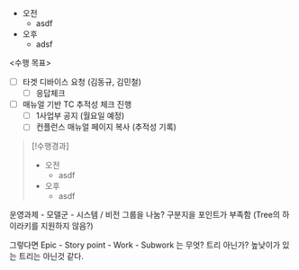 - 오전
	- asdf
- 오후
	- adsf

<수행 목표>
- [ ] 타겟 디바이스 요청 (김동규, 김민철)
	- [ ] 응답체크
- [ ] 매뉴얼 기반 TC 추적성 체크 진행
	- [ ] 1사업부 공지 (월요일 예정)
	- [ ] 컨플런스 매뉴얼 페이지 복사 (추적성 기록)

>[!수행경과]
>- 오전
>	- asdf
>- 오후
>	- asdf

운영과제 - 모델군 - 시스템 / 비전 그룹을 나눔?
구분지을 포인트가 부족함 (Tree의 하이라키를 지원하지 않음?)

그렇다면 Epic - Story point - Work - Subwork 는 무엇? 트리 아닌가?
높낮이가 있는 트리는 아닌것 같다.

